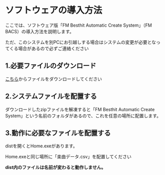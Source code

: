 # ソフトウェアの導入方法

ここでは、ソフトウェア版「FM Besthit Automatic Create System」（FM BACS）の導入方法を説明します。

ただ、このシステムを別PCにお引越しする場合はシステムの変更が必要となってくる場合があるので必ずご連絡ください

## 1.必要ファイルのダウンロード
[こちら](https://github.com/super-onigiri-man/JOEU-FM/archive/refs/heads/Release.zip)からファイルをダウンロードしてください

## 2.システムファイルを配置する
ダウンロードしたzipファイルを解凍すると「FM Besthit Automatic Create System」という名前のフォルダがあるので、これを任意の場所に配置します。

## 3.動作に必要なファイルを配置する
distを開くとHome.exeがあります。

Home.exeと同じ場所に「楽曲データ.csv」を配置してください

**dist内のファイルは名前が変わると動作しません。**
